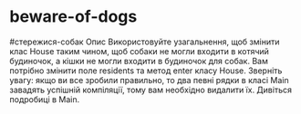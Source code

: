 # beware-of-dogs

#стережися-собак
Опис
Використовуйте узагальнення, щоб змінити клас House таким чином, щоб собаки не могли входити в котячий будиночок, а кішки не могли входити в будиночок для собак.
Вам потрібно змінити поле residents та метод enter класу House.
Зверніть увагу: якщо ви все зробили правильно, то два певні рядки в класі Main завадять успішній компіляції, тому вам необхідно видалити їх. Дивіться подробиці в Main.
